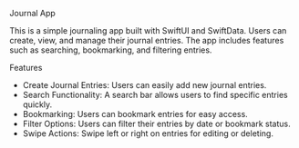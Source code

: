 Journal App

This is a simple journaling app built with SwiftUI and SwiftData. Users can create, view, and manage their journal entries. The app includes features such as searching, bookmarking, and filtering entries.

Features

- Create Journal Entries: Users can easily add new journal entries.
- Search Functionality: A search bar allows users to find specific entries quickly.
- Bookmarking: Users can bookmark entries for easy access.
- Filter Options: Users can filter their entries by date or bookmark status.
- Swipe Actions: Swipe left or right on entries for editing or deleting.
